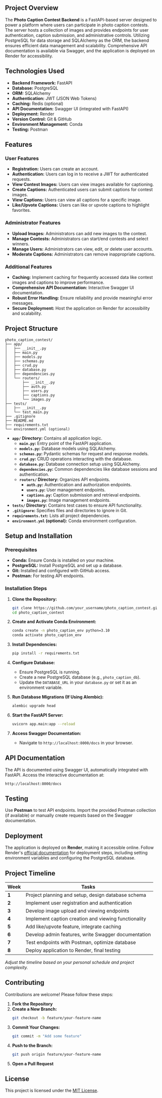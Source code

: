 ## Project Overview

The **Photo Caption Contest Backend** is a FastAPI-based server designed to power a platform where users can participate in photo caption contests. The server hosts a collection of images and provides endpoints for user authentication, caption submission, and administrative controls. Utilizing PostgreSQL for data storage and SQLAlchemy as the ORM, the backend ensures efficient data management and scalability. Comprehensive API documentation is available via Swagger, and the application is deployed on Render for accessibility.

## Technologies Used

- **Backend Framework:** FastAPI
- **Database:** PostgreSQL
- **ORM:** SQLAlchemy
- **Authentication:** JWT (JSON Web Tokens)
- **Caching:** Redis (optional)
- **API Documentation:** Swagger UI (integrated with FastAPI)
- **Deployment:** Render
- **Version Control:** Git & GitHub
- **Environment Management:** Conda
- **Testing:** Postman

## Features

### User Features
- **Registration:** Users can create an account.
- **Authentication:** Users can log in to receive a JWT for authenticated requests.
- **View Contest Images:** Users can view images available for captioning.
- **Create Captions:** Authenticated users can submit captions for contest images.
- **View Captions:** Users can view all captions for a specific image.
- **Like/Upvote Captions:** Users can like or upvote captions to highlight favorites.

### Administrator Features
- **Upload Images:** Administrators can add new images to the contest.
- **Manage Contests:** Administrators can start/end contests and select winners.
- **Manage Users:** Administrators can view, edit, or delete user accounts.
- **Moderate Captions:** Administrators can remove inappropriate captions.

### Additional Features
- **Caching:** Implement caching for frequently accessed data like contest images and captions to improve performance.
- **Comprehensive API Documentation:** Interactive Swagger UI documentation.
- **Robust Error Handling:** Ensure reliability and provide meaningful error messages.
- **Secure Deployment:** Host the application on Render for accessibility and scalability.

## Project Structure

```
photo_caption_contest/
├── app/
│   ├── __init__.py
│   ├── main.py
│   ├── models.py
│   ├── schemas.py
│   ├── crud.py
│   ├── database.py
│   ├── dependencies.py
│   └── routers/
│       ├── __init__.py
│       ├── auth.py
│       ├── users.py
│       ├── captions.py
│       └── images.py
├── tests/
│   ├── __init__.py
│   └── test_main.py
├── .gitignore
├── README.md
├── requirements.txt
└── environment.yml (optional)
```

- **`app/` Directory:** Contains all application logic.
  - **`main.py`:** Entry point of the FastAPI application.
  - **`models.py`:** Database models using SQLAlchemy.
  - **`schemas.py`:** Pydantic schemas for request and response models.
  - **`crud.py`:** CRUD operations interacting with the database.
  - **`database.py`:** Database connection setup using SQLAlchemy.
  - **`dependencies.py`:** Common dependencies like database sessions and authentication.
  - **`routers/` Directory:** Organizes API endpoints.
    - **`auth.py`:** Authentication and authorization endpoints.
    - **`users.py`:** User management endpoints.
    - **`captions.py`:** Caption submission and retrieval endpoints.
    - **`images.py`:** Image management endpoints.
- **`tests/` Directory:** Contains test cases to ensure API functionality.
- **`.gitignore`:** Specifies files and directories to ignore in Git.
- **`requirements.txt`:** Lists all project dependencies.
- **`environment.yml` (optional):** Conda environment configuration.

## Setup and Installation

### Prerequisites

- **Conda:** Ensure Conda is installed on your machine.
- **PostgreSQL:** Install PostgreSQL and set up a database.
- **Git:** Installed and configured with GitHub access.
- **Postman:** For testing API endpoints.

### Installation Steps

1. **Clone the Repository:**
   ```bash
   git clone https://github.com/your_username/photo_caption_contest.git
   cd photo_caption_contest
   ```

2. **Create and Activate Conda Environment:**
   ```bash
   conda create -n photo_caption_env python=3.10
   conda activate photo_caption_env
   ```

3. **Install Dependencies:**
   ```bash
   pip install -r requirements.txt
   ```

4. **Configure Database:**
   - Ensure PostgreSQL is running.
   - Create a new PostgreSQL database (e.g., `photo_caption_db`).
   - Update the `DATABASE_URL` in your `database.py` or set it as an environment variable.

5. **Run Database Migrations (If Using Alembic):**
   ```bash
   alembic upgrade head
   ```

6. **Start the FastAPI Server:**
   ```bash
   uvicorn app.main:app --reload
   ```

7. **Access Swagger Documentation:**
   - Navigate to `http://localhost:8000/docs` in your browser.

## API Documentation

The API is documented using Swagger UI, automatically integrated with FastAPI. Access the interactive documentation at:

```
http://localhost:8000/docs
```

## Testing

Use **Postman** to test API endpoints. Import the provided Postman collection (if available) or manually create requests based on the Swagger documentation.

## Deployment

The application is deployed on **Render**, making it accessible online. Follow Render's [official documentation](https://render.com/docs) for deployment steps, including setting environment variables and configuring the PostgreSQL database.

## Project Timeline

| **Week** | **Tasks**                                          |
|----------|----------------------------------------------------|
| **1**    | Project planning and setup, design database schema |
| **2**    | Implement user registration and authentication     |
| **3**    | Develop image upload and viewing endpoints         |
| **4**    | Implement caption creation and viewing functionality|
| **5**    | Add like/upvote feature, integrate caching         |
| **6**    | Develop admin features, write Swagger documentation|
| **7**    | Test endpoints with Postman, optimize database      |
| **8**    | Deploy application to Render, final testing        |

*Adjust the timeline based on your personal schedule and project complexity.*

## Contributing

Contributions are welcome! Please follow these steps:

1. **Fork the Repository**
2. **Create a New Branch:**
   ```bash
   git checkout -b feature/your-feature-name
   ```
3. **Commit Your Changes:**
   ```bash
   git commit -m "Add some feature"
   ```
4. **Push to the Branch:**
   ```bash
   git push origin feature/your-feature-name
   ```
5. **Open a Pull Request**

## License

This project is licensed under the [MIT License](LICENSE).